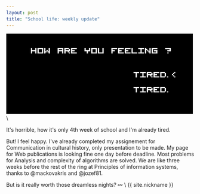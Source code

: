 ```yaml
---
layout: post
title: "School life: weekly update"
---
```


![alt text](/assets/tired.gif)\\

It's horrible, how it's only 4th week of school and I'm already tired. 

But! I feel happy. I've already completed my assignement for Communication in cultural history, only presentation to be made. 
My page for Web publications is looking fine one day before deadline. Most problems for Analysis and complexity of algorithms are solved. 
We are like three weeks before the rest of the ring at Principles of information systems, thanks to @mackovakris and @jozef81.

But is it really worth those dreamless nights? :zzz: \\
{{ site.nickname }}
